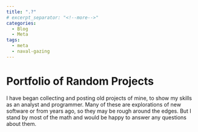 ```yaml
---
title: ".?"
# excerpt_separator: "<!--more-->"
categories:
  - Blog
  - Meta
tags:
  - meta
  - naval-gazing
---
```


# Portfolio of Random Projects

I have began collecting and posting old projects of mine, to show my skills as an analyst and programmer. Many of these are explorations of new software or from years ago, so they may be rough around the edges. But I stand by most of the math and would be happy to answer any questions about them.
